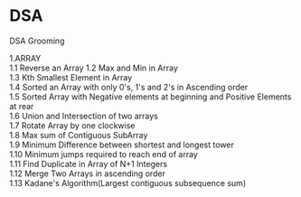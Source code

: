 # DSA
DSA Grooming

1.ARRAY  
1.1 Reverse an Array
1.2 Max and Min in Array  
1.3 Kth Smallest Element in Array  
1.4 Sorted an Array with only 0's, 1's and 2's in Ascending order  
1.5 Sorted Array with Negative elements at beginning and Positive Elements at rear  
1.6 Union and Intersection of two arrays  
1.7 Rotate Array by one clockwise  
1.8 Max sum of Contiguous SubArray  
1.9 Minimum Difference between shortest and longest tower  
1.10 Minimum jumps required to reach end of array  
1.11 Find Duplicate in Array of N+1 Integers  
1.12 Merge Two Arrays in ascending order  
1.13 Kadane's Algorithm(Largest contiguous subsequence sum)




      


    
 
     
    
